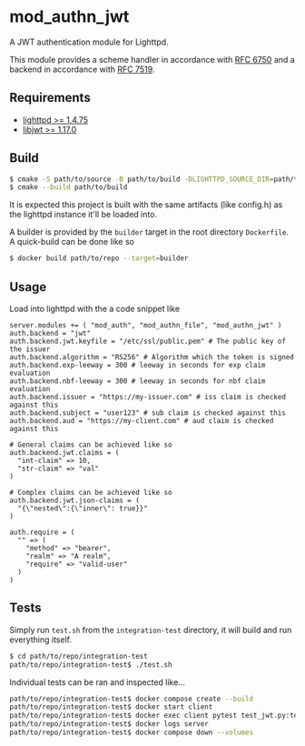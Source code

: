 # mod_authn_jwt

A JWT authentication module for Lighttpd.

This module provides a scheme handler in accordance with [RFC 6750](https://datatracker.ietf.org/doc/html/rfc6750) and a backend in accordance with [RFC 7519](https://datatracker.ietf.org/doc/html/rfc7519).

## Requirements

- [lighttpd >= 1.4.75](https://redmine.lighttpd.net/)
- [libjwt >= 1.17.0](https://github.com/benmcollins/libjwt)


## Build

```sh
$ cmake -S path/to/source -B path/to/build -DLIGHTTPD_SOURCE_DIR=path/to/lighttpd-source -DLIGHTTPD_BUILD_DIR=path/to/lighttpd-build
$ cmake --build path/to/build
```

It is expected this project is built with the same artifacts (like config.h) as the lighttpd instance it'll be loaded into.

A builder is provided by the `builder` target in the root directory `Dockerfile`. A quick-build can be done like so

```sh
$ docker build path/to/repo --target=builder
```

## Usage

Load into lighttpd with the a code snippet like

```lighttpd-conf
server.modules += ( "mod_auth", "mod_authn_file", "mod_authn_jwt" )
auth.backend = "jwt"
auth.backend.jwt.keyfile = "/etc/ssl/public.pem" # The public key of the issuer
auth.backend.algorithm = "RS256" # Algorithm which the token is signed
auth.backend.exp-leeway = 300 # leeway in seconds for exp claim evaluation
auth.backend.nbf-leeway = 300 # leeway in seconds for nbf claim evaluation
auth.backend.issuer = "https://my-issuer.com" # iss claim is checked against this
auth.backend.subject = "user123" # sub claim is checked against this
auth.backend.aud = "https://my-client.com" # aud claim is checked against this

# General claims can be achieved like so
auth.backend.jwt.claims = (
  "int-claim" => 10,
  "str-claim" => "val"
)

# Complex claims can be achieved like so
auth.backend.jwt.json-claims = (
  "{\"nested\":{\"inner\": true}}"
)

auth.require = (
  "" => (
    "method" => "bearer",
    "realm" => "A realm",
    "require" => "valid-user"
  )
)
```

## Tests

Simply run `test.sh` from the `integration-test` directory, it will build and run everything itself.

```sh
$ cd path/to/repo/integration-test
path/to/repo/integration-test$ ./test.sh
```

Individual tests can be ran and inspected like...

```sh
path/to/repo/integration-test$ docker compose create --build
path/to/repo/integration-test$ docker start client
path/to/repo/integration-test$ docker exec client pytest test_jwt.py:test_invalidjwt
path/to/repo/integration-test$ docker logs server
path/to/repo/integration-test$ docker compose down --volumes
```
